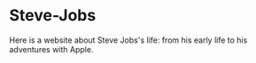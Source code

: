 # Steve-Jobs
Here is a website about Steve Jobs's life: from his early life to his adventures with Apple. 
